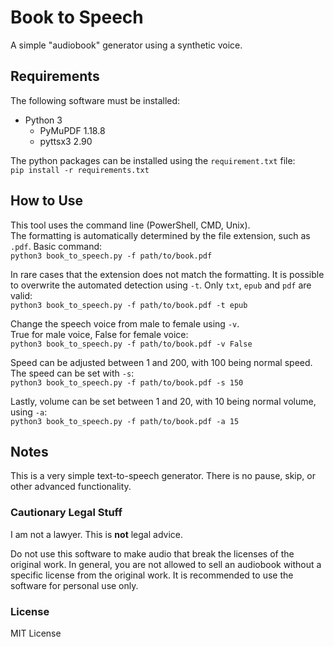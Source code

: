 # Book to Speech
A simple "audiobook" generator using a synthetic voice.

## Requirements
The following software must be installed:
 * Python 3
   * PyMuPDF 1.18.8
   * pyttsx3 2.90

The python packages can be installed using the `requirement.txt` file:  
`pip install -r requirements.txt`

## How to Use
This tool uses the command line (PowerShell, CMD, Unix).  
The formatting is automatically determined by the file extension, such as `.pdf`.
Basic command:  
`python3 book_to_speech.py -f path/to/book.pdf`

In rare cases that the extension does not match the formatting.
It is possible to overwrite the automated detection using `-t`.
Only `txt`, `epub` and `pdf` are valid:  
`python3 book_to_speech.py -f path/to/book.pdf -t epub`

Change the speech voice from male to female using `-v`.  
True for male voice, False for female voice:  
`python3 book_to_speech.py -f path/to/book.pdf -v False`

Speed can be adjusted between 1 and 200, with 100 being normal speed.  
The speed can be set with `-s`:  
`python3 book_to_speech.py -f path/to/book.pdf -s 150`

Lastly, volume can be set between 1 and 20, with 10 being normal volume, using `-a`:  
`python3 book_to_speech.py -f path/to/book.pdf -a 15`

## Notes
This is a very simple text-to-speech generator. There is no pause, skip, or other advanced functionality.

### Cautionary Legal Stuff
I am not a lawyer. This is **not** legal advice.

Do not use this software to make audio that break the licenses of the original work. In general, you are not allowed to sell an audiobook without a specific license from the original work. It is recommended to use the software for personal use only.

### License
MIT License
